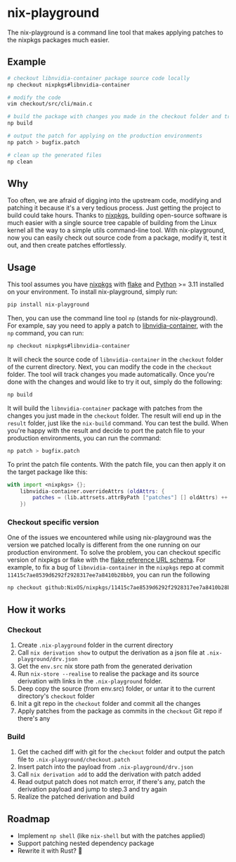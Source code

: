 # nix-playground

The nix-playground is a command line tool that makes applying patches to the nixpkgs packages much easier.

## Example

```bash
# checkout libnvidia-container package source code locally
np checkout nixpkgs#libnvidia-container

# modify the code
vim checkout/src/cli/main.c

# build the package with changes you made in the checkout folder and try it out
np build

# output the patch for applying on the production environments
np patch > bugfix.patch

# clean up the generated files
np clean
```

## Why
Too often, we are afraid of digging into the upstream code, modifying and patching it because it's a very tedious process.
Just getting the project to build could take hours.
Thanks to [nixpkgs](https://nixos.org), building open-source software is much easier with a single source tree capable of building from the Linux kernel all the way to a simple utils command-line tool.
With nix-playground, now you can easily check out source code from a package, modify it, test it out, and then create patches effortlessly.

## Usage

This tool assumes you have [nixpkgs](https://nixos.org) with [flake](https://wiki.nixos.org/wiki/Flakes) and [Python](https://www.python.org) >= 3.11 installed on your environment.
To install nix-playground, simply run:

```bash
pip install nix-playground
```

Then, you can use the command line tool `np` (stands for nix-playground).
For example, say you need to apply a patch to [libnvidia-container](https://github.com/NVIDIA/libnvidia-container), with the `np` command, you can run:

```bash
np checkout nixpkgs#libnvidia-container
```

It will check the source code of `libnvidia-container` in the `checkout` folder of the current directory.
Next, you can modify the code in the `checkout` folder. The tool will track changes you made automatically.
Once you're done with the changes and would like to try it out, simply do the following:

```bash
np build
```

It will build the `libnvidia-container` package with patches from the changes you just made in the `checkout` folder.
The result will end up in the `result` folder, just like the `nix-build` command.
You can test the build. When you're happy with the result and decide to port the patch file to your production environments, you can run the command:

```bash
np patch > bugfix.patch
```

To print the patch file contents.
With the patch file, you can then apply it on the target package like this:

```nix
with import <nixpkgs> {};
    libnvidia-container.overrideAttrs (oldAttrs: {
        patches = (lib.attrsets.attrByPath ["patches"] [] oldAttrs) ++ [./bugfix.patch];
    })
```

### Checkout specific version

One of the issues we encountered while using nix-playground was the version we patched locally is different from the one running on our production environment.
To solve the problem, you can checkout specific version of nixpkgs or flake with the [flake reference URL schema](https://nix.dev/manual/nix/2.24/command-ref/new-cli/nix3-flake#examples).
For example, to fix a bug of `libnvidia-container` in the `nixpkgs` repo at commit `11415c7ae8539d6292f2928317ee7a8410b28bb9`, you can run the following

```bash
np checkout github:NixOS/nixpkgs/11415c7ae8539d6292f2928317ee7a8410b28bb9#libnvidia-container
```

## How it works

### Checkout

1. Create `.nix-playground` folder in the current directory
2. Call `nix derivation show` to output the derivation as a json file at `.nix-playground/drv.json`
3. Get the `env.src` nix store path from the generated derivation 
4. Run `nix-store --realise` to realise the package and its source derivation with links in the `.nix-playground` folder.
5. Deep copy the source (from env.src) folder, or untar it to the current directory's `checkout` folder
6. Init a git repo in the `checkout` folder and commit all the changes
7. Apply patches from the package as commits in the `checkout` Git repo if there's any

### Build

1. Get the cached diff with git for the `checkout` folder and output the patch file to `.nix-playground/checkout.patch`
2. Insert patch into the payload from `.nix-playground/drv.json`
3. Call `nix derivation add` to add the derivation with patch added
4. Read output patch does not match error, if there's any, patch the derivation payload and jump to step.3 and try again
5. Realize the patched derivation and build

## Roadmap

- Implement `np shell` (like `nix-shell` but with the patches applied)
- Support patching nested dependency package
- Rewrite it with Rust? 🤔
